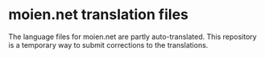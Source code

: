 # moien.net translation files

The language files for moien.net are partly auto-translated.
This repository is a temporary way to submit corrections to the translations.

